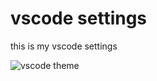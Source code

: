 # vscode settings

this is my vscode settings

![vscode theme](https://cdn.nlark.com/yuque/0/2023/png/1619171/1679207239591-8de35411-2299-47a5-bd34-f3c3b1f185a0.png?x-oss-process=image%2Fresize%2Cw_1500%2Climit_0)
